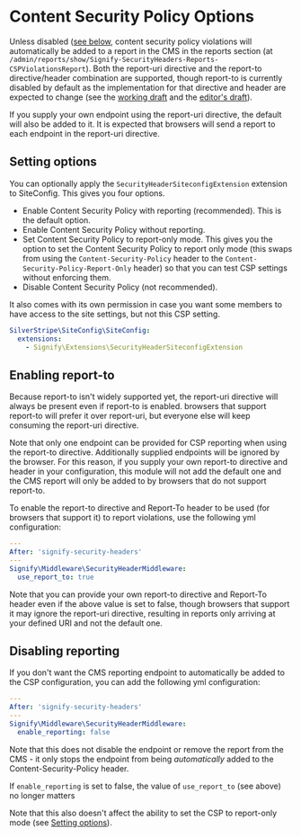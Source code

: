 # Content Security Policy Options

Unless disabled ([see below](#disabling-reporting), content security policy violations will automatically be added to a report in the CMS in the reports section (at `/admin/reports/show/Signify-SecurityHeaders-Reports-CSPViolationsReport`).
Both the report-uri directive and the report-to directive/header combination are supported, though report-to is currently disabled by default as the implementation for that directive and header are expected to change (see the [working draft](https://www.w3.org/TR/reporting/) and the [editor's draft](https://w3c.github.io/reporting/)).

If you supply your own endpoint using the report-uri directive, the default will also be added to it. It is expected that browsers will send a report to each endpoint in the report-uri directive.

## Setting options

You can optionally apply the `SecurityHeaderSiteconfigExtension` extension to SiteConfig. This gives you four options.
- Enable Content Security Policy with reporting (recommended). This is the default option.
- Enable Content Security Policy without reporting.
- Set Content Security Policy to report-only mode. This gives you the option to set the Content Security Policy to report only mode (this swaps from using the `Content-Security-Policy` header to the `Content-Security-Policy-Report-Only` header) so that you can test CSP settings without enforcing them.
- Disable Content Security Policy (not recommended).

It also comes with its own permission in case you want some members to have access to the site settings, but not this CSP setting.

```yml
SilverStripe\SiteConfig\SiteConfig:
  extensions:
    - Signify\Extensions\SecurityHeaderSiteconfigExtension
```

## Enabling report-to

Because report-to isn't widely supported yet, the report-uri directive will always be present even if report-to is enabled. browsers that support report-to will prefer it over report-uri, but everyone else will keep consuming the report-uri directive.

Note that only one endpoint can be provided for CSP reporting when using the report-to directive. Additionally supplied endpoints will be ignored by the browser. For this reason, if you supply your own report-to directive and header in your configuration, this module will not add the default one and the CMS report will only be added to by browsers that do not support report-to.

To enable the report-to directive and Report-To header to be used (for browsers that support it) to report violations, use the following yml configuration:

```yml
---
After: 'signify-security-headers'
---
Signify\Middleware\SecurityHeaderMiddleware:
  use_report_to: true
```

Note that you can provide your own report-to directive and Report-To header even if the above value is set to false, though browsers that support it may ignore the report-uri directive, resulting in reports only arriving at your defined URI and not the default one.

## Disabling reporting

If you don't want the CMS reporting endpoint to automatically be added to the CSP configuration, you can add the following yml configuration:

```yml
---
After: 'signify-security-headers'
---
Signify\Middleware\SecurityHeaderMiddleware:
  enable_reporting: false
```

Note that this does not disable the endpoint or remove the report from the CMS - it only stops the endpoint from being _automatically_ added to the Content-Security-Policy header.

If `enable_reporting` is set to false, the value of `use_report_to` (see above) no longer matters

Note that this also doesn't affect the ability to set the CSP to report-only mode (see [Setting options](#setting-options)).
